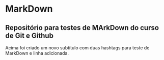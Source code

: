 # MarkDown
 ## Repositório para testes de MArkDown do curso de Git e Github
 
Acima foi criado um novo subtítulo com duas hashtags para teste de MarkDown e linha adicionada. 
